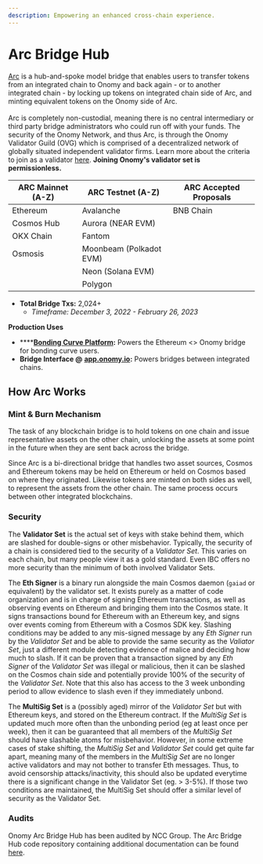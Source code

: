 ```yaml
---
description: Empowering an enhanced cross-chain experience.
---
```


# Arc Bridge Hub

[Arc](https://github.com/onomyprotocol/arc) is a hub-and-spoke model bridge that enables users to transfer tokens from an integrated chain to Onomy and back again - or to another integrated chain - by locking up tokens on integrated chain side of Arc, and minting equivalent tokens on the Onomy side of Arc. \
\
Arc is completely non-custodial, meaning there is no central intermediary or third party bridge administrators who could run off with your funds. The security of the Onomy Network, and thus Arc, is through the Onomy Validator Guild (OVG) which is comprised of a decentralized network of globally situated independent validator firms. Learn more about the criteria to join as a validator [here](../start-a-validator/onomy-validator-guild-ovg.md). **Joining Onomy's validator set is permissionless.**&#x20;

| ARC Mainnet (A-Z) | ARC Testnet (A-Z)       | ARC Accepted Proposals |
| ----------------- | ----------------------- | ---------------------- |
| Ethereum          | Avalanche               | BNB Chain              |
| Cosmos Hub        | Aurora (NEAR EVM)       |                        |
| OKX Chain         | Fantom                  |                        |
| Osmosis           | Moonbeam (Polkadot EVM) |                        |
|                   | Neon (Solana EVM)       |                        |
|                   | Polygon                 |                        |

* **Total Bridge Txs:** 2,024+
  * _Timeframe: December 3, 2022 - February 26, 2023_

**Production Uses**

* ****[**Bonding Curve Platform**](https://bnom.onomy.io)**:**  Powers the Ethereum <> Onomy bridge for bonding curve users.
* **Bridge Interface @** [**app.onomy.io**](https://app.onomy.io)**:** Powers bridges between integrated chains.

## How Arc Works

### Mint & Burn Mechanism

The task of any blockchain bridge is to hold tokens on one chain and issue representative assets on the other chain, unlocking the assets at some point in the future when they are sent back across the bridge.

Since Arc is a bi-directional bridge that handles two asset sources, Cosmos and Ethereum tokens may be held on Ethereum or held on Cosmos based on where they originated. Likewise tokens are minted on both sides as well, to represent the assets from the other chain. The same process occurs between other integrated blockchains.

### Security

The **Validator Set** is the actual set of keys with stake behind them, which are slashed for double-signs or other misbehavior. Typically, the security of a chain is considered tied to the security of a _Validator Set_. This varies on each chain, but many people view it as a gold standard. Even IBC offers no more security than the minimum of both involved Validator Sets.

The **Eth Signer** is a binary run alongside the main Cosmos daemon (`gaiad` or equivalent) by the validator set. It exists purely as a matter of code organization and is in charge of signing Ethereum transactions, as well as observing events on Ethereum and bringing them into the Cosmos state. It signs transactions bound for Ethereum with an Ethereum key, and signs over events coming from Ethereum with a Cosmos SDK key. Slashing conditions may be added to any mis-signed message by any _Eth Signer_ run by the _Validator Set_ and be able to provide the same security as the _Valiator Set_, just a different module detecting evidence of malice and deciding how much to slash. If it can be proven that a transaction signed by any _Eth Signer_ of the _Validator Set_ was illegal or malicious, then it can be slashed on the Cosmos chain side and potentially provide 100% of the security of the _Validator Set_. Note that this also has access to the 3 week unbonding period to allow evidence to slash even if they immediately unbond.

The **MultiSig Set** is a (possibly aged) mirror of the _Validator Set_ but with Ethereum keys, and stored on the Ethereum contract. If the _MultiSig Set_ is updated much more often than the unbonding period (eg at least once per week), then it can be guaranteed that all members of the _MultiSig Set_ should have slashable atoms for misbehavior. However, in some extreme cases of stake shifting, the _MultiSig Set_ and _Validator Set_ could get quite far apart, meaning many of the members in the _MultiSig Set_ are no longer active validators and may not bother to transfer Eth messages. Thus, to avoid censorship attacks/inactivity, this should also be updated everytime there is a significant change in the Validator Set (eg. > 3-5%). If those two conditions are maintained, the MultiSig Set should offer a similar level of security as the Validator Set.

### Audits

Onomy Arc Bridge Hub has been audited by NCC Group. The Arc Bridge Hub code repository containing additional documentation can be found [here](https://github.com/onomyprotocol/arc).
